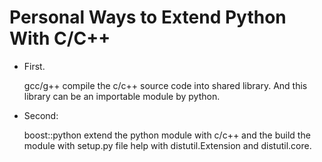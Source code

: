 # Personal Ways to Extend Python With C/C++

* First.
    
    gcc/g++ compile the c/c++ source code into shared library. And this library can be an importable module by python.

* Second:

    boost::python extend the python module with c/c++ and the build the module with setup.py file help with distutil.Extension and distutil.core.
